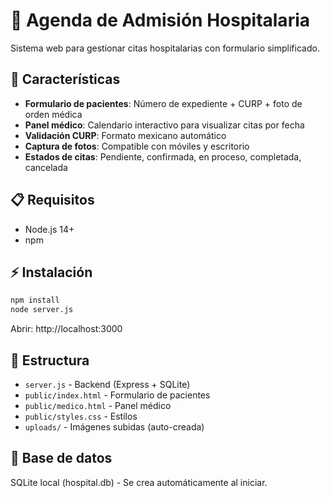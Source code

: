 # 🏥 Agenda de Admisión Hospitalaria

Sistema web para gestionar citas hospitalarias con formulario simplificado.

## 🚀 Características

- **Formulario de pacientes**: Número de expediente + CURP + foto de orden médica
- **Panel médico**: Calendario interactivo para visualizar citas por fecha
- **Validación CURP**: Formato mexicano automático
- **Captura de fotos**: Compatible con móviles y escritorio
- **Estados de citas**: Pendiente, confirmada, en proceso, completada, cancelada

## 📋 Requisitos

- Node.js 14+
- npm

## ⚡ Instalación

```bash
npm install
node server.js
```

Abrir: http://localhost:3000

## 📁 Estructura

- `server.js` - Backend (Express + SQLite)
- `public/index.html` - Formulario de pacientes
- `public/medico.html` - Panel médico
- `public/styles.css` - Estilos
- `uploads/` - Imágenes subidas (auto-creada)

## 💾 Base de datos

SQLite local (hospital.db) - Se crea automáticamente al iniciar.
